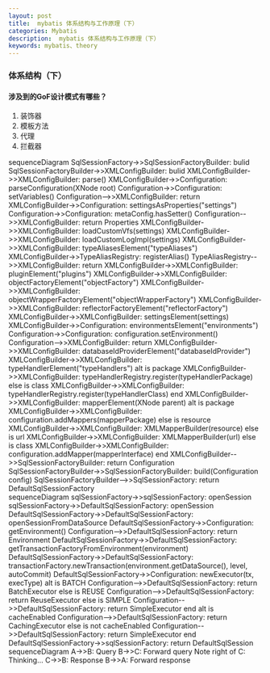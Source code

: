 ```yaml
---
layout: post
title:  mybatis 体系结构与工作原理（下）
categories: Mybatis
description:  mybatis 体系结构与工作原理（下）
keywords: mybatis、theory
---
```


### 体系结构（下）



#### 涉及到的GoF设计模式有哪些？

1. 装饰器
2. 模板方法
3. 代理
4. 拦截器



<script src="/assets/js/mermaid.min.js"></script>
<div class="mermaid">
sequenceDiagram
  SqlSessionFactory->>SqlSessionFactoryBuilder: bulid
  SqlSessionFactoryBuilder->>XMLConfigBuilder: bulid
  XMLConfigBuilder->>XMLConfigBuilder: parse()
  XMLConfigBuilder->>Configuration: parseConfiguration(XNode root)
  Configuration->>Configuration: setVariables()
  Configuration-->>XMLConfigBuilder: return
  XMLConfigBuilder->>Configuration: settingsAsProperties("settings")
  Configuration->>Configuration: metaConfig.hasSetter()
  Configuration-->>XMLConfigBuilder: return Properties
  XMLConfigBuilder->>XMLConfigBuilder: loadCustomVfs(settings)
  XMLConfigBuilder->>XMLConfigBuilder: loadCustomLogImpl(settings)
  XMLConfigBuilder->>XMLConfigBuilder: typeAliasesElement("typeAliases")
  XMLConfigBuilder->>TypeAliasRegistry: registerAlias() 
  TypeAliasRegistry-->>XMLConfigBuilder: return
  XMLConfigBuilder->>XMLConfigBuilder: pluginElement("plugins")
  XMLConfigBuilder->>XMLConfigBuilder: objectFactoryElement("objectFactory")
  XMLConfigBuilder->>XMLConfigBuilder: objectWrapperFactoryElement("objectWrapperFactory")
  XMLConfigBuilder->>XMLConfigBuilder: reflectorFactoryElement("reflectorFactory")
  XMLConfigBuilder->>XMLConfigBuilder: settingsElement(settings)
  XMLConfigBuilder->>Configuration: environmentsElement("environments")
  Configuration->>Configuration: configuration.setEnvironment()
  Configuration-->>XMLConfigBuilder: return
 XMLConfigBuilder->>XMLConfigBuilder: databaseIdProviderElement("databaseIdProvider")
 XMLConfigBuilder->>XMLConfigBuilder: typeHandlerElement("typeHandlers")
 alt is package
 XMLConfigBuilder->>XMLConfigBuilder: typeHandlerRegistry.register(typeHandlerPackage)
 else is class
 XMLConfigBuilder->>XMLConfigBuilder: typeHandlerRegistry.register(typeHandlerClass)
 end
 XMLConfigBuilder->>XMLConfigBuilder: mapperElement(XNode parent)
 alt is package
 XMLConfigBuilder->>XMLConfigBuilder: configuration.addMappers(mapperPackage)
 else is resource
 XMLConfigBuilder->>XMLConfigBuilder: XMLMapperBuilder(resource) 
 else is url
 XMLConfigBuilder->>XMLConfigBuilder: XMLMapperBuilder(url) 
 else is class
 XMLConfigBuilder->>XMLConfigBuilder: configuration.addMapper(mapperInterface)
 end
 XMLConfigBuilder-->>SqlSessionFactoryBuilder: return Configuration
 SqlSessionFactoryBuilder->>SqlSessionFactoryBuilder: build(Configuration config)
 SqlSessionFactoryBuilder-->>SqlSessionFactory: return DefaultSqlSessionFactory
</div>

<div class="mermaid">
sequenceDiagram
    sqlSessionFactory->>sqlSessionFactory: openSession
    sqlSessionFactory->>DefaultSqlSessionFactory: openSession
    DefaultSqlSessionFactory->>DefaultSqlSessionFactory: openSessionFromDataSource
    DefaultSqlSessionFactory->>Configuration: getEnvironment()
    Configuration-->>DefaultSqlSessionFactory: return Environment
    DefaultSqlSessionFactory->>DefaultSqlSessionFactory: getTransactionFactoryFromEnvironment(environment)
    DefaultSqlSessionFactory->>DefaultSqlSessionFactory: transactionFactory.newTransaction(environment.getDataSource(), level, autoCommit)
    DefaultSqlSessionFactory->>Configuration: newExecutor(tx, execType)
    alt is BATCH
    Configuration-->>DefaultSqlSessionFactory: return BatchExecutor
    else is REUSE
    Configuration-->>DefaultSqlSessionFactory: return ReuseExecutor
    else is SIMPLE
    Configuration-->>DefaultSqlSessionFactory: return SimpleExecutor
    end
    alt is cacheEnabled
    Configuration-->>DefaultSqlSessionFactory: return CachingExecutor
    else is not cacheEnabled
    Configuration-->>DefaultSqlSessionFactory: return SimpleExecutor
    end
    DefaultSqlSessionFactory->>sqlSessionFactory: return DefaultSqlSession
</div>

<div class="mermaid">
sequenceDiagram
    A->>B: Query
    B->>C: Forward query
    Note right of C: Thinking...
    C->>B: Response
    B->>A: Forward response
</div>